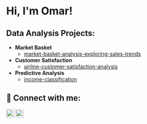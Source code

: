 <h1>Hi, I'm Omar!</h1>

<h2> Data Analysis Projects:</h2>

- <b> Market Basket</b>
  - [market-basket-analysis-exploring-sales-trends](https://github.com/Omar-M-Abdelhamed/Data-analysis/blob/main/market-basket-analysis-exploring-sales-trends.ipynb)
- <b>Customer Satisfaction</b>
  - [airline-customer-satisfaction-analysis](https://github.com/Omar-M-Abdelhamed/Data-analysis/blob/main/airline-customer-satisfaction-analysis.ipynb)
- <b>Predictive Analysis</b>
  - [income-classification](https://github.com/Omar-M-Abdelhamed/Data-analysis/blob/main/income-classification.ipynb)
  


<h2> 🤳 Connect with me:</h2>

[<img align="left" alt="Omar-M-Abdelhamed | Kaggle" width="22px" src="https://www.vectorlogo.zone/logos/kaggle/kaggle-ar21.svg" />][kaggle]
[<img align="left" alt="Omar-M-Abdelhamed | LinkedIn" width="22px" src="https://cdn.jsdelivr.net/npm/simple-icons@v3/icons/linkedin.svg" />][linkedin]


[kaggle]: https://www.kaggle.com/omarmohamed8
[linkedin]: https://linkedin.com/in/Omar-M-Abdelhamed

<!--

Here are some ideas to get you started:

- 🔭 I’m currently working on ...
- 🌱 I’m currently learning ...
- 👯 I’m looking to collaborate on ...
- 🤔 I’m looking for help with ...
- 💬 Ask me about ...
- 📫 How to reach me: ...
- 😄 Pronouns: ...
- ⚡ Fun fact: ...
-->
